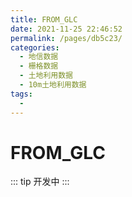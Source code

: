 ```yaml
---
title: FROM_GLC
date: 2021-11-25 22:46:52
permalink: /pages/db5c23/
categories:
  - 地信数据
  - 栅格数据
  - 土地利用数据
  - 10m土地利用数据
tags:
  - 
---
```

# FROM_GLC

::: tip
开发中
:::

